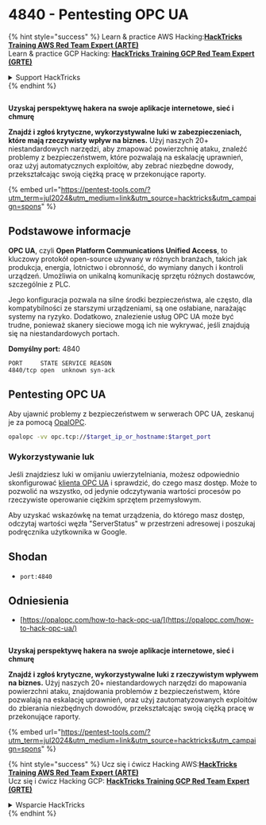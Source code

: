 # 4840 - Pentesting OPC UA

{% hint style="success" %}
Learn & practice AWS Hacking:<img src="/.gitbook/assets/arte.png" alt="" data-size="line">[**HackTricks Training AWS Red Team Expert (ARTE)**](https://training.hacktricks.xyz/courses/arte)<img src="/.gitbook/assets/arte.png" alt="" data-size="line">\
Learn & practice GCP Hacking: <img src="/.gitbook/assets/grte.png" alt="" data-size="line">[**HackTricks Training GCP Red Team Expert (GRTE)**<img src="/.gitbook/assets/grte.png" alt="" data-size="line">](https://training.hacktricks.xyz/courses/grte)

<details>

<summary>Support HackTricks</summary>

* Check the [**subscription plans**](https://github.com/sponsors/carlospolop)!
* **Join the** 💬 [**Discord group**](https://discord.gg/hRep4RUj7f) or the [**telegram group**](https://t.me/peass) or **follow** us on **Twitter** 🐦 [**@hacktricks\_live**](https://twitter.com/hacktricks\_live)**.**
* **Share hacking tricks by submitting PRs to the** [**HackTricks**](https://github.com/carlospolop/hacktricks) and [**HackTricks Cloud**](https://github.com/carlospolop/hacktricks-cloud) github repos.

</details>
{% endhint %}

<figure><img src="/.gitbook/assets/pentest-tools.svg" alt=""><figcaption></figcaption></figure>

**Uzyskaj perspektywę hakera na swoje aplikacje internetowe, sieć i chmurę**

**Znajdź i zgłoś krytyczne, wykorzystywalne luki w zabezpieczeniach, które mają rzeczywisty wpływ na biznes.** Użyj naszych 20+ niestandardowych narzędzi, aby zmapować powierzchnię ataku, znaleźć problemy z bezpieczeństwem, które pozwalają na eskalację uprawnień, oraz użyj automatycznych exploitów, aby zebrać niezbędne dowody, przekształcając swoją ciężką pracę w przekonujące raporty.

{% embed url="https://pentest-tools.com/?utm_term=jul2024&utm_medium=link&utm_source=hacktricks&utm_campaign=spons" %}

## Podstawowe informacje

**OPC UA**, czyli **Open Platform Communications Unified Access**, to kluczowy protokół open-source używany w różnych branżach, takich jak produkcja, energia, lotnictwo i obronność, do wymiany danych i kontroli urządzeń. Umożliwia on unikalną komunikację sprzętu różnych dostawców, szczególnie z PLC.

Jego konfiguracja pozwala na silne środki bezpieczeństwa, ale często, dla kompatybilności ze starszymi urządzeniami, są one osłabiane, narażając systemy na ryzyko. Dodatkowo, znalezienie usług OPC UA może być trudne, ponieważ skanery sieciowe mogą ich nie wykrywać, jeśli znajdują się na niestandardowych portach.

**Domyślny port:** 4840
```text
PORT     STATE SERVICE REASON
4840/tcp open  unknown syn-ack
```
## Pentesting OPC UA

Aby ujawnić problemy z bezpieczeństwem w serwerach OPC UA, zeskanuj je za pomocą [OpalOPC](https://opalopc.com/).
```bash
opalopc -vv opc.tcp://$target_ip_or_hostname:$target_port
```
### Wykorzystywanie luk

Jeśli znajdziesz luki w omijaniu uwierzytelniania, możesz odpowiednio skonfigurować [klienta OPC UA](https://www.prosysopc.com/products/opc-ua-browser/) i sprawdzić, do czego masz dostęp. Może to pozwolić na wszystko, od jedynie odczytywania wartości procesów po rzeczywiste operowanie ciężkim sprzętem przemysłowym.

Aby uzyskać wskazówkę na temat urządzenia, do którego masz dostęp, odczytaj wartości węzła "ServerStatus" w przestrzeni adresowej i poszukaj podręcznika użytkownika w Google.

## Shodan

* `port:4840`

## Odniesienia

* [https://opalopc.com/how-to-hack-opc-ua/](https://opalopc.com/how-to-hack-opc-ua/)

<figure><img src="/.gitbook/assets/pentest-tools.svg" alt=""><figcaption></figcaption></figure>

**Uzyskaj perspektywę hakera na swoje aplikacje internetowe, sieć i chmurę**

**Znajdź i zgłoś krytyczne, wykorzystywalne luki z rzeczywistym wpływem na biznes.** Użyj naszych 20+ niestandardowych narzędzi do mapowania powierzchni ataku, znajdowania problemów z bezpieczeństwem, które pozwalają na eskalację uprawnień, oraz użyj zautomatyzowanych exploitów do zbierania niezbędnych dowodów, przekształcając swoją ciężką pracę w przekonujące raporty.

{% embed url="https://pentest-tools.com/?utm_term=jul2024&utm_medium=link&utm_source=hacktricks&utm_campaign=spons" %}

{% hint style="success" %}
Ucz się i ćwicz Hacking AWS:<img src="/.gitbook/assets/arte.png" alt="" data-size="line">[**HackTricks Training AWS Red Team Expert (ARTE)**](https://training.hacktricks.xyz/courses/arte)<img src="/.gitbook/assets/arte.png" alt="" data-size="line">\
Ucz się i ćwicz Hacking GCP: <img src="/.gitbook/assets/grte.png" alt="" data-size="line">[**HackTricks Training GCP Red Team Expert (GRTE)**<img src="/.gitbook/assets/grte.png" alt="" data-size="line">](https://training.hacktricks.xyz/courses/grte)

<details>

<summary>Wsparcie HackTricks</summary>

* Sprawdź [**plany subskrypcyjne**](https://github.com/sponsors/carlospolop)!
* **Dołącz do** 💬 [**grupy Discord**](https://discord.gg/hRep4RUj7f) lub [**grupy telegramowej**](https://t.me/peass) lub **śledź** nas na **Twitterze** 🐦 [**@hacktricks\_live**](https://twitter.com/hacktricks\_live)**.**
* **Dziel się trikami hakerskimi, przesyłając PR-y do** [**HackTricks**](https://github.com/carlospolop/hacktricks) i [**HackTricks Cloud**](https://github.com/carlospolop/hacktricks-cloud) repozytoriów na GitHubie.

</details>
{% endhint %}

